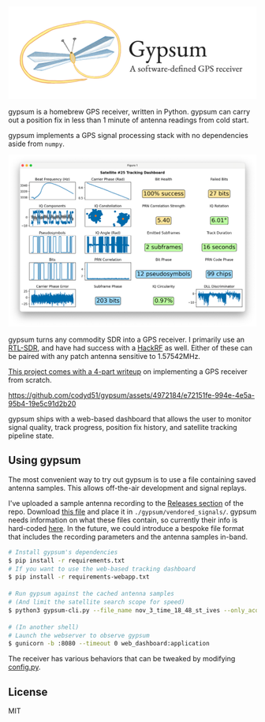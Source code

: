 <p align="center">
  <img src="./readme_images/gypsum_logo_header.png" width="800">
</p>

gypsum is a homebrew GPS receiver, written in Python. gypsum can carry out a position fix in less than 1 minute of antenna readings from cold start. 

gypsum implements a GPS signal processing stack with no dependencies aside from `numpy`. 

<p align="center">
  <img src="./readme_images/sat_tracker.png" width="600">
</p>

gypsum turns any commodity SDR into a GPS receiver. I primarily use an [RTL-SDR](https://www.rtl-sdr.com/buy-rtl-sdr-dvb-t-dongles/), and have had success with a [HackRF](https://greatscottgadgets.com/hackrf/one/) as well. Either of these can be paired with any patch antenna sensitive to 1.57542MHz.

[This project comes with a 4-part writeup](https://axleos.com/building-a-gps-receiver-part-1-hearing-whispers/) on implementing a GPS receiver from scratch.

https://github.com/codyd51/gypsum/assets/4972184/e72151fe-994e-4e5a-95b4-19e5c91d2b20

gypsum ships with a web-based dashboard that allows the user to monitor signal quality, track progress, position fix history, and satellite tracking pipeline state.

## Using gypsum

The most convenient way to try out gypsum is to use a file containing saved antenna samples. This allows off-the-air development and signal replays.

I've uploaded a sample antenna recording to the [Releases section](https://github.com/codyd51/gypsum/releases) of the repo. Download [this file](https://github.com/codyd51/gypsum/releases/download/1.0/nov_3_time_18_48_st_ives.zip) and place it in `./gypsum/vendored_signals/`. gypsum needs information on what these files contain, so currently their info is hard-coded [here](https://github.com/codyd51/gypsum/blob/release/gypsum/radio_input.py#L101-L111). In the future, we could introduce a bespoke file format that includes the recording parameters and the antenna samples in-band.

```bash
# Install gypsum's dependencies
$ pip install -r requirements.txt
# If you want to use the web-based tracking dashboard
$ pip install -r requirements-webapp.txt

# Run gypsum against the cached antenna samples
# (And limit the satellite search scope for speed) 
$ python3 gypsum-cli.py --file_name nov_3_time_18_48_st_ives --only_acquire_satellite_ids 25 28 31 32 --present_web_ui

# (In another shell)
# Launch the webserver to observe gypsum
$ gunicorn -b :8080 --timeout 0 web_dashboard:application
```

The receiver has various behaviors that can be tweaked by modifying [config.py](https://github.com/codyd51/gypsum/blob/release/gypsum/config.py).

## License

MIT 

